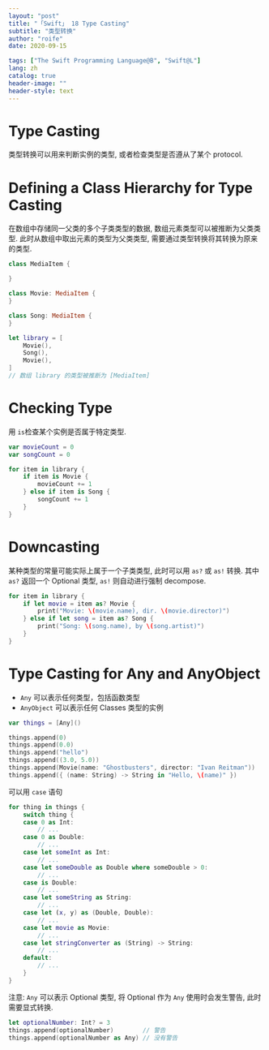 ```yaml
---
layout: "post"
title: "「Swift」 18 Type Casting"
subtitle: "类型转换"
author: "roife"
date: 2020-09-15

tags: ["The Swift Programming Language@B", "Swift@L"]
lang: zh
catalog: true
header-image: ""
header-style: text
---
```


# Type Casting

类型转换可以用来判断实例的类型, 或者检查类型是否遵从了某个 protocol.

# Defining a Class Hierarchy for Type Casting

在数组中存储同一父类的多个子类类型的数据, 数组元素类型可以被推断为父类类型.
此时从数组中取出元素的类型为父类类型, 需要通过类型转换将其转换为原来的类型.

```swift
class MediaItem {

}

class Movie: MediaItem {
}

class Song: MediaItem {
}

let library = [
    Movie(),
    Song(),
    Movie(),
]
// 数组 library 的类型被推断为 [MediaItem]
```

# Checking Type
用 `is`检查某个实例是否属于特定类型.

```swift
var movieCount = 0
var songCount = 0

for item in library {
    if item is Movie {
        movieCount += 1
    } else if item is Song {
        songCount += 1
    }
}
```

# Downcasting

某种类型的常量可能实际上属于一个子类类型, 此时可以用 `as?` 或 `as!` 转换. 其中 `as?` 返回一个 Optional 类型, `as!` 则自动进行强制 decompose.

```swift
for item in library {
    if let movie = item as? Movie {
        print("Movie: \(movie.name), dir. \(movie.director)")
    } else if let song = item as? Song {
        print("Song: \(song.name), by \(song.artist)")
    }
}
```

# Type Casting for Any and AnyObject

- `Any` 可以表示任何类型，包括函数类型
- `AnyObject` 可以表示任何 Classes 类型的实例

```swift
var things = [Any]()

things.append(0)
things.append(0.0)
things.append("hello")
things.append((3.0, 5.0))
things.append(Movie(name: "Ghostbusters", director: "Ivan Reitman"))
things.append({ (name: String) -> String in "Hello, \(name)" })
```

可以用 `case` 语句

```swift
for thing in things {
    switch thing {
    case 0 as Int:
        // ...
    case 0 as Double:
        // ...
    case let someInt as Int:
        // ...
    case let someDouble as Double where someDouble > 0:
        // ...
    case is Double:
        // ...
    case let someString as String:
        // ...
    case let (x, y) as (Double, Double):
        // ...
    case let movie as Movie:
        // ...
    case let stringConverter as (String) -> String:
        // ...
    default:
        // ...
    }
}
```

注意: `Any` 可以表示 Optional 类型, 将 Optional 作为 `Any` 使用时会发生警告, 此时需要显式转换.

```swift
let optionalNumber: Int? = 3
things.append(optionalNumber)        // 警告
things.append(optionalNumber as Any) // 没有警告
```
